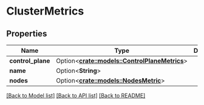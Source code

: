 # ClusterMetrics

## Properties

Name | Type | Description | Notes
------------ | ------------- | ------------- | -------------
**control_plane** | Option<[**crate::models::ControlPlaneMetrics**](ControlPlaneMetrics.md)> |  | [optional]
**name** | Option<**String**> |  | [optional]
**nodes** | Option<[**crate::models::NodesMetric**](NodesMetric.md)> |  | [optional]

[[Back to Model list]](../README.md#documentation-for-models) [[Back to API list]](../README.md#documentation-for-api-endpoints) [[Back to README]](../README.md)


